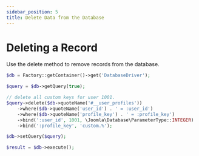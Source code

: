```yaml
---
sidebar_position: 5
title: Delete Data from the Database
---
```


Deleting a Record
=================

Use the delete method to remove records from the database.

```php
$db = Factory::getContainer()->get('DatabaseDriver');

$query = $db->getQuery(true);

// delete all custom keys for user 1001.
$query->delete($db->quoteName('#__user_profiles'))
    ->where($db->quoteName('user_id') . ' = :user_id')
    ->where($db->quoteName('profile_key') . ' = :profile_key')
    ->bind(':user_id', 1001, \Joomla\Database\ParameterType::INTEGER)
    ->bind(':profile_key', 'custom.%');

$db->setQuery($query);

$result = $db->execute();
```
